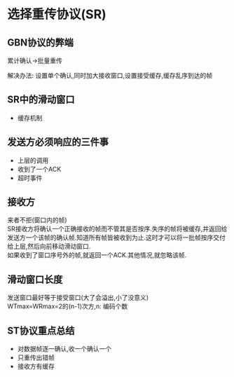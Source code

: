 # 选择重传协议(SR)

## GBN协议的弊端

累计确认->批量重传

解决办法: 设置单个确认,同时加大接收窗口,设置接受缓存,缓存乱序到达的帧

## SR中的滑动窗口

- 缓存机制

## 发送方必须响应的三件事

- 上层的调用
- 收到了一个ACK
- 超时事件

## 接收方

来者不拒(窗口内的帧)  
SR接收方将确认一个正确接收的帧而不管其是否按序.失序的帧将被缓存,并返回给发送方一个该帧的确认帧.知道所有帧皆被收到为止.这时才可以将一批帧按序交付给上层,然后向前移动滑动窗口.  
如果收到了窗口序号外的帧,就返回一个ACK.其他情况,就忽略该帧.

## 滑动窗口长度

发送窗口最好等于接受窗口(大了会溢出,小了没意义)  
WTmax=WRmax=2的(n-1)次方,n: 编码个数

## ST协议重点总结

- 对数据帧逐一确认,收一个确认一个
- 只重传出错帧
- 接收方有缓存